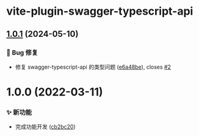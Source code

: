 # vite-plugin-swagger-typescript-api

## [1.0.1](https://github.com/CaoMeiYouRen/vite-plugin-swagger-typescript-api/compare/v1.0.0...v1.0.1) (2024-05-10)


### 🐛 Bug 修复

* 修复 swagger-typescript-api 的类型问题 ([e6a48be](https://github.com/CaoMeiYouRen/vite-plugin-swagger-typescript-api/commit/e6a48be)), closes [#2](https://github.com/CaoMeiYouRen/vite-plugin-swagger-typescript-api/issues/2)

# 1.0.0 (2022-03-11)


### ✨ 新功能

* 完成功能开发 ([cb2bc20](https://github.com/CaoMeiYouRen/vite-plugin-swagger-typescript-api/commit/cb2bc20))
